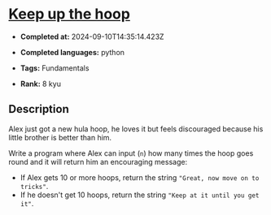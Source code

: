 # [Keep up the hoop](https://www.codewars.com/kata/55cb632c1a5d7b3ad0000145)

- **Completed at:** 2024-09-10T14:35:14.423Z

- **Completed languages:** python

- **Tags:** Fundamentals

- **Rank:** 8 kyu

## Description

Alex just got a new hula hoop, he loves it but feels discouraged because his little brother is better than him.

Write a program where Alex can input (`n`) how many times the hoop goes round and it will return him an encouraging message:
- If Alex gets 10 or more hoops, return the string `"Great, now move on to tricks"`.
- If he doesn't get 10 hoops, return the string `"Keep at it until you get it"`. 
